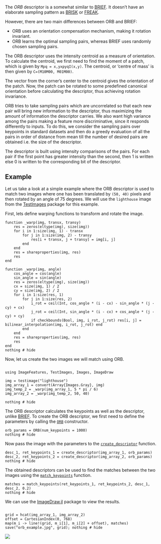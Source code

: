 The *ORB* descriptor is a somewhat similar to [BRIEF](brief). It doesn’t have an elaborate sampling pattern as [BRISK](brisk) or [FREAK](freak). 

However, there are two main differences between ORB and BRIEF:

- ORB uses an orientation compensation mechanism, making it rotation invariant.
- ORB learns the optimal sampling pairs, whereas BRIEF uses randomly chosen sampling pairs.

The ORB descriptor uses the intensity centroid as a measure of orientation. To calculate the centroid, we first need to find the moment of a patch, which is given by `Mpq = x,yxpyqI(x,y)`. The centroid, or ‘centre of mass' is then given by `C=(M10M00, M01M00)`.

The vector from the corner’s center to the centroid gives the orientation of the patch. Now, the patch can be rotated to some predefined canonical orientation before calculating the descriptor, thus achieving rotation invariance.

ORB tries to take sampling pairs which are uncorrelated so that each new pair will bring new information to the descriptor, thus maximizing the amount of information the descriptor carries. We also want high variance among the pairs making a feature more discriminative, since it responds differently to inputs. To do this, we consider the sampling pairs over keypoints in standard datasets and then do a greedy evaluation of all the pairs in order of distance from mean till the number of desired pairs are obtained i.e. the size of the descriptor.

The descriptor is built using intensity comparisons of the pairs. For each pair if the first point has greater intensity than the second, then 1 is written else 0 is written to the corresponding bit of the descriptor.

## Example 

Let us take a look at a simple example where the ORB descriptor is used to match two images where one has been translated by `(50, 40)` pixels and then rotated by an angle of 75 degrees. We will use the `lighthouse` image from the [TestImages](https://github.com/timholy/TestImages.jl) package for this example.

First, lets define warping functions to transform and rotate the image.

```@example 2
function _warp(img, transx, transy)
    res = zeros(eltype(img), size(img))
    for i in 1:size(img, 1) - transx
        for j in 1:size(img, 2) - transy
            res[i + transx, j + transy] = img[i, j]
        end
    end
    res = shareproperties(img, res)
    res
end

function _warp(img, angle)
	cos_angle = cos(angle)
	sin_angle = sin(angle)
    res = zeros(eltype(img), size(img))
    cx = size(img, 1) / 2
    cy = size(img, 2) / 2
	for i in 1:size(res, 1)
		for j in 1:size(res, 2)
			i_rot = ceil(Int, cos_angle * (i - cx) - sin_angle * (j - cy) + cx)
			j_rot = ceil(Int, sin_angle * (i - cx) + cos_angle * (j - cy) + cy)
			if checkbounds(Bool, img, i_rot, j_rot) res[i, j] = bilinear_interpolation(img, i_rot, j_rot) end
		end
	end
    res = shareproperties(img, res)
	res
end	
nothing # hide
```

Now, let us create the two images we will match using ORB. 

```@example 2

using ImageFeatures, TestImages, Images, ImageDraw

img = testimage("lighthouse")
img_array_1 = convert(Array{Images.Gray}, img)
img_temp_2 = _warp(img_array_1, 5 * pi / 6)
img_array_2 = _warp(img_temp_2, 50, 40)
        
nothing # hide
```

The ORB descriptor calculates the keypoints as well as the descriptor, unlike [BRIEF](brief). To create the ORB descriptor, we first need to define the parameters by calling the [`ORB`](@ref) constructor.

```@example 2
orb_params = ORB(num_keypoints = 1000)
nothing # hide
```

Now pass the image with the parameters to the [`create_descriptor`](@ref) function.

```@example 2
desc_1, ret_keypoints_1 = create_descriptor(img_array_1, orb_params)
desc_2, ret_keypoints_2 = create_descriptor(img_array_2, orb_params)
nothing # hide
```

The obtained descriptors can be used to find the matches between the two images using the [`match_keypoints`](@ref) function.

```@example 2
matches = match_keypoints(ret_keypoints_1, ret_keypoints_2, desc_1, desc_2, 0.2)
nothing # hide
```

We can use the [ImageDraw.jl](https://github.com/JuliaImages/ImageDraw.jl) package to view the results.

```@example 2

grid = hcat(img_array_1, img_array_2)
offset = CartesianIndex(0, 768)
map(m_i -> line!(grid, m_i[1], m_i[2] + offset), matches)
save("orb_example.jpg", grid); nothing # hide

```

![](orb_example.jpg)
